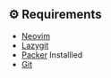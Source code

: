 ## ⚙️  Requirements 

* [Neovim](https://neovim.io/) 
* [Lazygit](https://github.com/jesseduffield/lazygit)
* [Packer](https://github.com/wbthomason/packer.nvim) Installled 
* [Git](https://git-scm.com/)

